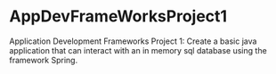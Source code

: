 # AppDevFrameWorksProject1
Application Development Frameworks Project 1: Create a basic java application that can interact with an in memory sql database using the framework Spring.
